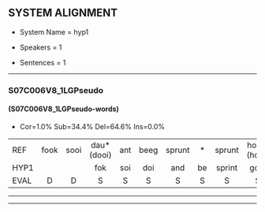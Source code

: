 
## SYSTEM ALIGNMENT

- System Name = hyp1

- Speakers = 1

- Sentences = 1

---

### S07C006V8_1LGPseudo

#### (S07C006V8_1LGPseudo-words)

- Cor=1.0%	Sub=34.4%	Del=64.6%	Ins=0.0%

|  |  |  |  |  |  |  |  |  |  |  |  |  |  |  |  |  |  |  |  |  |  |  |  |  |  |  |  |  |  |  |  |  |  |  |  |  |  |  |  |  |  |  |  |  |  |  |  |  |  |  |  |  |  |  |  |  |  |  |  |  |  |  |  |  |  |  |  |  |  |  |  |  |  |  |  |  |  |  |  |  |  |  |  |  |  |  |  |  |  |  |  |  |  |  |  |  |
|:--- |:---:|:---:|:---:|:---:|:---:|:---:|:---:|:---:|:---:|:---:|:---:|:---:|:---:|:---:|:---:|:---:|:---:|:---:|:---:|:---:|:---:|:---:|:---:|:---:|:---:|:---:|:---:|:---:|:---:|:---:|:---:|:---:|:---:|:---:|:---:|:---:|:---:|:---:|:---:|:---:|:---:|:---:|:---:|:---:|:---:|:---:|:---:|:---:|:---:|:---:|:---:|:---:|:---:|:---:|:---:|:---:|:---:|:---:|:---:|:---:|:---:|:---:|:---:|:---:|:---:|:---:|:---:|:---:|:---:|:---:|:---:|:---:|:---:|:---:|:---:|:---:|:---:|:---:|:---:|:---:|:---:|:---:|:---:|:---:|:---:|:---:|:---:|:---:|:---:|:---:|:---:|:---:|:---:|:---:|:---:|:---:|
| REF | fook | sooi | dau*(dooi) | ant | beeg | sprunt | * | sprunt | hool*(hooi) | larst | vout | zwoei | *s | zwoei | fam | fam | * | * | * | * | rachts | vaap | * | *s | sprieuw | * | keng | swoers | * | * | * | doer*(broer) | plirt | *s | * | jien | blard | * | * | * | * | * | blard | guul*(gul) | hoekt | *(hoort) | neeuw | noork | noork | vid | * | vid | zans | * | zans | leum | * | * | haans | * | *(lans) | spaai | * | * | sjalt | * | * | * | heik | *s | * | heik | sank | * | * | * | sank | roen | * | roen | frijk | * | *s | * | frijk | eem | schard | *s | grek | dron | * | *(bron) | snaaf | snaaf | stuid | *(stout) |
| HYP1 |  |  | fok | soi | doi | and | be | sprint | gooi | larst |  |  |  |  |  |  |  |  |  |  |  |  |  |  |  |  |  |  |  |  |  |  |  |  |  |  |  |  |  |  |  |  |  |  |  |  |  |  |  |  |  |  |  |  |  |  |  |  |  |  |  |  |  |  |  |  |  |  |  |  | vo | heet | fan | sprien | spil | ken | sso | o | en | at | s | whoord | niet | salls | uhm | ad | paal | elt | eok | goon | vrak | em | shaart | dan | a | staat |
| EVAL | D | D | S | S | S | S | S | S | S |  | D | D | D | D | D | D | D | D | D | D | D | D | D | D | D | D | D | D | D | D | D | D | D | D | D | D | D | D | D | D | D | D | D | D | D | D | D | D | D | D | D | D | D | D | D | D | D | D | D | D | D | D | D | D | D | D | D | D | D | D | S | S | S | S | S | S | S | S | S | S | S | S | S | S | S | S | S | S | S | S | S | S | S | S | S | S |
---

---
